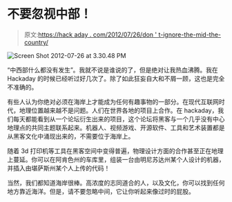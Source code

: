 # 不要忽视中部！

> 原文:[https://hack aday . com/2012/07/26/don ' t-ignore-the-mid-the-country/](https://hackaday.com/2012/07/26/dont-ignore-the-middle-of-the-country/)

![](../Images/c526d5c577593e6c9d7277cfc0b466a9.png "Screen Shot 2012-07-26 at 3.30.48 PM")

“中西部什么都没有发生”。我就不说是谁说的了，但是绝对让我热血沸腾。我在 Hackaday 的时候已经听过好几次了。除了如此狂妄自大和不屑一顾，这也是完全不准确的。

有些人认为你绝对必须在海岸上才能成为任何有趣事物的一部分。在现代互联网时代，地理位置越来越不是问题。人们在世界各地的项目上合作。在 hackaday，我们每天都能看到从一个论坛衍生出来的项目，这个论坛将黑客与一个几乎没有中心地理点的共同主题联系起来。机器人、视频游戏、开源软件、工具和艺术装置都是从黑客文化中涌现出来的，不需要位于海岸上。

随着 3d 打印机等工具在黑客空间中变得普遍，物理设计方面的合作甚至正在地理上蔓延。你可以在阿肯色州的车库里，组装一台由明尼苏达州某个人设计的机器，并插入由堪萨斯州某个人上传的代码！

当然，我们都知道海岸很棒。高浓度的志同道合的人，以及文化，你可以找到任何地方靠近海洋。但是，请不要忽略中间，它让你听起来像过时的屁股。